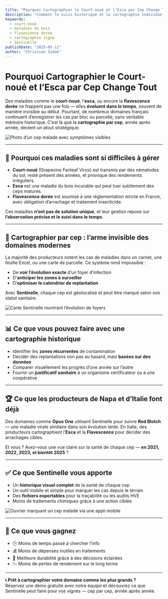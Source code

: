 ```yaml
---
title: "Pourquoi Cartographier le Court-noué et l’Esca par Cep Change Tout"
description: "Comment le suivi historique et la cartographie individuelle des ceps aident les vignerons français à combattre les maladies comme le court-noué, l’esca, et la flavescence dorée."
keywords:
  - court-noué
  - maladies du bois
  - flavescence dorée
  - cartographie vigne
  - Sentinelle
publishDate: "2025-05-11"
author: "Christian Sidak"
---
```


# Pourquoi Cartographier le Court-noué et l’Esca par Cep Change Tout

Des maladies comme le **court-noué**, l’**esca**, ou encore la **flavescence dorée** ne frappent pas une fois — elles **évoluent dans le temps**, souvent de manière invisible au début. Pourtant, de nombreux domaines français continuent d’enregistrer les cas par bloc ou parcelle, sans véritable mémoire historique. C’est là que la **cartographie par cep**, année après année, devient un atout stratégique.

![Photo d’un cep malade avec symptômes visibles](/blog-images/esca.png)

---

## 🦠 Pourquoi ces maladies sont si difficiles à gérer

- **Court-noué** (Grapevine Fanleaf Virus) est transmis par des nématodes du sol, reste présent des années, et provoque des rendements irréguliers.
- **Esca** est une maladie du bois incurable qui peut tuer subitement des ceps matures.
- **Flavescence dorée** est soumise à une réglementation stricte en France, avec obligation d’arrachage et traitement insecticide.

Ces maladies **n’ont pas de solution unique**, et leur gestion repose sur **l’observation précise et le suivi dans le temps**.

---

## 🧭 Cartographier par cep : l’arme invisible des domaines modernes

La majorité des producteurs notent les cas de maladies dans un carnet, une feuille Excel, ou une carte de parcelle. Ce système rend impossible :

- De **voir l’évolution exacte** d’un foyer d’infection
- D’**anticiper les zones à surveiller**
- D’**optimiser le calendrier de replantation**

Avec **Sentinelle**, chaque cep est géolocalisé et peut être marqué selon son statut sanitaire.

![Carte Sentinelle montrant l’évolution de foyers](/blog-images/court-noue-et-lesca.png)

---

## 📊 Ce que vous pouvez faire avec une cartographie historique

- Identifier les **zones récurrentes** de contamination
- Décider des replantations non pas au hasard, mais **basées sur des données**
- Comparer visuellement les progrès d’une année sur l’autre
- Fournir un **justificatif sanitaire** à un organisme certificateur ou à une coopérative

---

## 🏆 Ce que les producteurs de Napa et d’Italie font déjà

Des domaines comme **Opus One** utilisent Sentinelle pour suivre **Red Blotch** — une maladie virale similaire dans son évolution lente. En Italie, des producteurs cartographient l’**Esca** et la **Flavescence** pour décider des arrachages ciblés.

Et vous ? Avez-vous une vue claire sur la santé de chaque cep — **en 2021, 2022, 2023, et bientôt 2025** ?

---

## ✅ Ce que Sentinelle vous apporte

- Un **historique visuel complet** de la santé de chaque cep
- Un outil mobile et simple pour marquer les cas depuis le terrain
- Des **fichiers exportables** pour la traçabilité ou les audits HVE
- Moins de traitements chimiques grâce à une action ciblée

![Ouvrier marquant un cep malade via une appli mobile](/blog-images/combien-cartographier-le-court-noue.jpeg)

---

## 🍇 Ce que vous gagnez

- 🕒 Moins de temps passé à chercher l’info
- 💰 Moins de dépenses inutiles en traitements
- 🌱 Meilleure durabilité grâce à des décisions éclairées
- 📉 Moins de pertes de rendement sur le long terme

---

**📞 Prêt à cartographier votre domaine comme les plus grands ?**  
Réservez une démo gratuite avec notre équipe et découvrez ce que Sentinelle peut faire pour vos vignes — cep par cep, année après année.